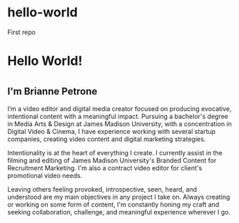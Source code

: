 # hello-world
First repo
<h1>Hello World!<h1> 
<h2>I'm Brianne Petrone</h2>  
<p>I’m a video editor and digital media creator focused on producing evocative, intentional content with a meaningful impact. Pursuing a bachelor's degree in Media Arts & Design at James Madison University, with a concentration in Digital Video & Cinema, I have experience working with several startup companies, creating video content and digital marketing strategies.</p>

<p>Intentionality is at the heart of everything I create. I currently assist in the filming and editing of James Madison University's Branded Content for Recruitment Marketing. I'm also a contract video editor for client's promotional video needs.</p>

<p>Leaving others feeling provoked, introspective, seen, heard, and understood are my main objectives in any project I take on. Always creating or working on some form of content, I'm constantly honing my craft and seeking collaboration, challenge, and meaningful experience wherever I go.</p>
